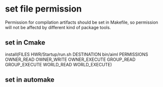 # set file permission
Permission for compilation artifacts should be set in Makefile, so permission will not be affectd by different kind of package tools.

## set in Cmake
install(FILES
        HWR/Startup/run.sh
        DESTINATION bin/aiml
        PERMISSIONS OWNER_READ OWNER_WRITE OWNER_EXECUTE GROUP_READ GROUP_EXECUTE WORLD_READ WORLD_EXECUTE)

## set in automake
